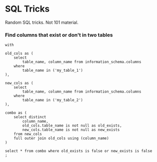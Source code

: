 # SQL Tricks

Random SQL tricks. Not 101 material.

### Find columns that exist or don't in two tables

```
with

old_cols as (
    select
        table_name, column_name from information_schema.columns
    where
        table_name in ('my_table_1')
),

new_cols as (
    select
        table_name, column_name from information_schema.columns
    where
        table_name in ('my_table_2')
),

combo as (
    select distinct
        column_name,
        old_cols.table_name is not null as old_exists,
        new_cols.table_name is not null as new_exists
    from new_cols
    full outer join old_cols using (column_name)
)

select * from combo where old_exists is false or new_exists is false
;
```
